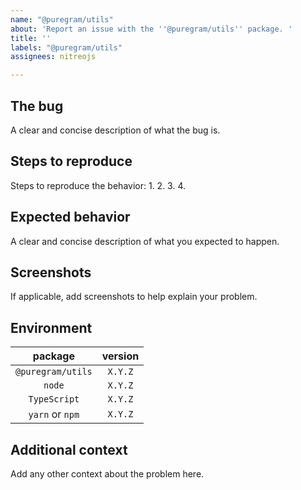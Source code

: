 ```yaml
---
name: "@puregram/utils"
about: 'Report an issue with the ''@puregram/utils'' package. '
title: ''
labels: "@puregram/utils"
assignees: nitreojs

---
```


## The bug
A clear and concise description of what the bug is.

## Steps to reproduce
Steps to reproduce the behavior:
1.
2.
3.
4.

## Expected behavior
A clear and concise description of what you expected to happen.

## Screenshots
If applicable, add screenshots to help explain your problem.

## Environment
| package           | version |
| :---------------: | :-----: |
| `@puregram/utils` | `X.Y.Z` |
| `node`            | `X.Y.Z` |
| `TypeScript`      | `X.Y.Z` |
| `yarn` or `npm`   | `X.Y.Z` |

## Additional context
Add any other context about the problem here.
